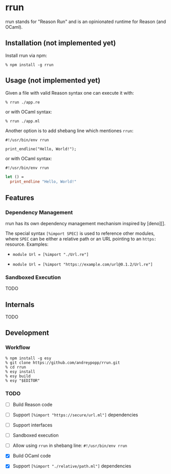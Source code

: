 # rrun

rrun stands for "Reason Run" and is an opinionated runtime for Reason (and
OCaml).

## Installation (not implemented yet)

Install rrun via npm:

```shell
% npm install -g rrun
```

## Usage (not implemented yet)

Given a file with valid Reason syntax one can execute it with:

```shell
% rrun ./app.re
```

or with OCaml syntax:

```shell
% rrun ./app.ml
```

Another option is to add shebang line which mentiones `rrun`:

```reason
#!/usr/bin/env rrun

print_endline("Hello, World!");
```

or with OCaml syntax:

```ocaml
#!/usr/bin/env rrun

let () =
  print_endline "Hello, World!"
```

## Features

### Dependency Management

rrun has its own dependency management mechanism inspired by [deno][].

The special syntax `[%import SPEC]` is used to reference other modules, where
`SPEC` can be either a relative path or an URL pointing to an `https:` resource.
Examples:

- ```reason
  module Url = [%import "./Url.re"]
  ```

- ```reason
  module Url = [%import "https://example.com/url@0.1.2/Url.re"]
  ```

### Sandboxed Execution

TODO

## Internals

TODO

## Development

### Workflow

```
% npm install -g esy
% git clone https://github.com/andreypopp/rrun.git
% cd rrun
% esy install
% esy build
% esy "$EDITOR"
```

### TODO

- [ ] Build Reason code
- [ ] Support `[%import "https://secure/url.ml"]` dependencies
- [ ] Support interfaces
- [ ] Sandboxed execution
- [ ] Allow using `rrun` in shebang line: `#!/usr/bin/env rrun`

- [x] Build OCaml code
- [x] Support `[%import "./relative/path.ml"]` dependencies
